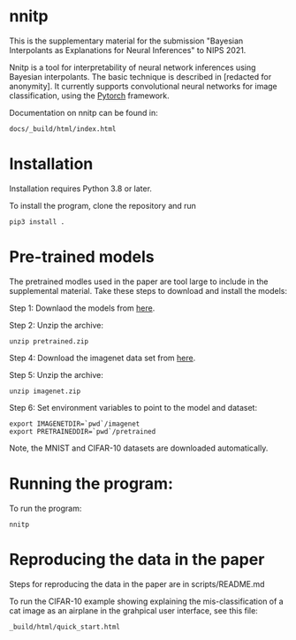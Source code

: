 # nnitp

This is the supplementary material for the submission "Bayesian
Interpolants as Explanations for Neural Inferences" to NIPS 2021.

Nnitp is a tool for interpretability of neural network inferences
using Bayesian interpolants. The basic technique is described in
[redacted for anonymity]. It currently supports
convolutional neural networks for image classification, using the
[Pytorch](https://pytorch.org/) framework.

Documentation on nnitp can be found in:

    docs/_build/html/index.html

# Installation

Installation requires Python 3.8 or later. 

To install the program, clone the repository and run

    pip3 install .

# Pre-trained models

The pretrained modles used in the paper are tool large to include in
the supplemental material. Take these steps to download and install
the models:

Step 1:  Downlaod the models from [here](https://drive.google.com/file/d/1kha3hZs7cUwjqGwCIPVzagrdxmqXc23u/view?usp=sharing).

Step 2:  Unzip the archive:

    unzip pretrained.zip

Step 4:  Download the imagenet data set from [here](http://TODO).

Step 5:  Unzip the archive:

    unzip imagenet.zip

Step 6:  Set environment variables to point to the model and dataset:

    export IMAGENETDIR=`pwd`/imagenet
    export PRETRAINEDDIR=`pwd`/pretrained


Note, the MNIST and CIFAR-10 datasets are downloaded automatically.

# Running the program:

To run the program:

    nnitp

# Reproducing the data in the paper

Steps for reproducing the data in the paper are in scripts/README.md

To run the CIFAR-10 example showing explaining the mis-classification
of a cat image as an airplane in the grahpical user interface, see
this file:

    _build/html/quick_start.html





